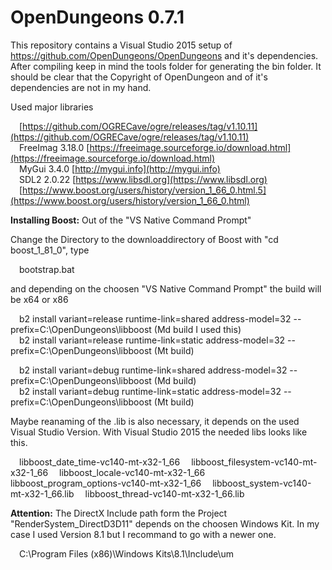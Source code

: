 # OpenDungeons 0.7.1

This repository contains a Visual Studio 2015 setup of https://github.com/OpenDungeons/OpenDungeons and it's dependencies. After compiling keep in mind the tools folder for generating the bin folder. It should be clear that the Copyright of OpenDungeon and of it's dependencies are not in my hand.

Used major libraries <br/>

&emsp;[https://github.com/OGRECave/ogre/releases/tag/v1.10.11](https://github.com/OGRECave/ogre/releases/tag/v1.10.11)<br/>
&emsp;FreeImag 3.18.0 [https://freeimage.sourceforge.io/download.html](https://freeimage.sourceforge.io/download.html)<br/>
&emsp;MyGui 3.4.0 [http://mygui.info](http://mygui.info)<br/>
&emsp;SDL2 2.0.22 [https://www.libsdl.org](https://www.libsdl.org)<br/>
&emsp;[https://www.boost.org/users/history/version_1_66_0.html.5](https://www.boost.org/users/history/version_1_66_0.html)<br/>

**Installing Boost:** Out of the "VS Native Command Prompt"

Change the Directory to the downloaddirectory of Boost with "cd boost_1_81_0", type

  &emsp;bootstrap.bat

and depending on the choosen "VS Native Command Prompt" the build will be x64 or x86

&emsp;b2 install variant=release runtime-link=shared address-model=32 --prefix=C:\OpenDungeons\libboost (Md build I used this) <br/>
&emsp;b2 install variant=release runtime-link=static address-model=32 --prefix=C:\OpenDungeons\libboost (Mt build) <br/>

&emsp;b2 install variant=debug runtime-link=shared address-model=32 --prefix=C:\OpenDungeons\libboost (Md build) <br/>
&emsp;b2 install variant=debug runtime-link=static address-model=32 --prefix=C:\OpenDungeons\libboost (Mt build) <br/>

Maybe reanaming of the .lib is also necessary, it depends on the used Visual Studio Version. With Visual Studio 2015 the needed libs looks like this.

&emsp;libboost_date_time-vc140-mt-x32-1_66
&emsp;libboost_filesystem-vc140-mt-x32-1_66
&emsp;libboost_locale-vc140-mt-x32-1_66
&emsp;libboost_program_options-vc140-mt-x32-1_66
&emsp;libboost_system-vc140-mt-x32-1_66.lib
&emsp;libboost_thread-vc140-mt-x32-1_66.lib

**Attention:** The DirectX Include path form the Project "RenderSystem_DirectD3D11" depends on the choosen Windows Kit. In my case I used Version 8.1 but I recommand to go with a newer one.<br/>

&emsp;C:\Program Files (x86)\Windows Kits\8.1\Include\um

